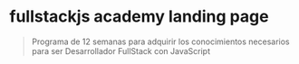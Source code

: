 # fullstackjs academy landing page
> Programa de 12 semanas para adquirir los conocimientos necesarios para ser Desarrollador FullStack con JavaScript